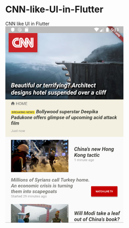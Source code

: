 # CNN-like-UI-in-Flutter
CNN like UI in Flutter
![alt text](https://github.com/rizgan/CNN-like-UI-in-Flutter/blob/master/cnn-preview.png?raw=true)
